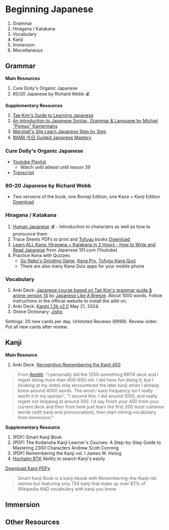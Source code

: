 # Beginning Japanese

1. Grammar
2. Hiragana / Katakana
3. Vocabulary
4. Kanji
5. Immersion
6. Miscellaneous

## Grammar 

**Main Resources**
1. Cure Dolly's Organic Japanese
2. 80/20 Japanese by Richard Webb 💰

**Supplementary Resources**

1. [Tae Kim's Guide to Learning Japanese](https://guidetojapanese.org/learn/complete/)
2. [An introduction to Japanese Syntax, Grammar & Language by Michiel "Pomax" Kamermans](https://pomax.github.io/nrGrammar/)
3. [Marshall's Site Learn Japanese Step by Step](https://marshallyin.com/course/)
4. [IMABI 今日 Guided Japanese Mastery](https://imabi.org/)

### Cure Dolly's Organic Japanese 
- [Youtube Playlist](https://www.youtube.com/playlist?list=PLg9uYxuZf8x_A-vcqqyOFZu06WlhnypWj)
  - Watch until atleast until lesson 39
- [Transcript](https://kellenok.github.io/cure-script/)

### 80-20 Japanese by Richard Webb
- Two versions of the book, one Romaji Edition, one Kana + Kanji Edition [Download](https://drive.google.com/drive/folders/1m8CtsyDirLsjoHAhEdBjwrgs9bVgF1ys?usp=drive_link) 

### Hiragana / Katakana 
1. [Human Japanese](https://www.humanjapanese.com/human-japanese) 💰 - Introduction to characters as well as how to pronounce them 
2. Trace Sheets PDFs to print and [Tofugu](https://www.tofugu.com/) books [Download](https://drive.google.com/drive/folders/1ruMhNkd7wQY-vlzNGLI6DY_aYcyGuovm?usp=drive_link)
3. [Learn ALL Kana: Hiragana + Katakana in 2 Hours - How to Write and Read Japanese](https://www.youtube.com/watch?v=_wZHqOghvSs) from Japanese 101.com (Youtube)
4. Practice Kana with Quizzes
   - [Go Neko's Grinding Game](https://gohoneko.neocities.org/learn/kana), [Kana Pro](https://kana.pro/), [Tofugu Kana Quiz](https://kana-quiz.tofugu.com/)
   - There are also many Kana Quiz apps for your mobile phone

### Vocabulary 

1. Anki Deck: [Japanese course based on Tae Kim's grammar guide & anime version 14](https://ankiweb.net/shared/info/911122782) by [Japanese Like A Breeze](https://www.japanese-like-a-breeze.com/guide-for-beginners/). About 1000 words. Follow instructions in the official website to install the add-on.
2. Anki Deck: [Kaishi 1.5k v2.0](https://github.com/donkuri/Kaishi/releases) May 21, 2024.
3. Online Dictionary: [Jisho](https://jisho.org/)

Settings: 20 new cards per day. Unlimited Reviews (9999). Review order: Put all new cards after review. 

## Kanji 

**Main Resource**
1. Anki Deck: [Recognition Remembering the Kanji 450](https://drive.google.com/drive/folders/1XMS1ZgLjqLESuQkls00VYPepVT4Kfkya?usp=drive_link)

> From [Reddit](https://www.reddit.com/r/LearnJapanese/comments/10k9zcn/switch_from_rrtk_450_deck_to_rtk_and_rrtk_2k_deck/): "I personally did the 1250-something RRTK deck and I regret doing more than 400-600-ish. I did have fun doing it, but I (looking at my stats) only encountered the later kanji when I already knew around 4000 words. The word / kanji frequency isn't really worth it in my opinion", "I second this. I did around 1000, and really regret not stopping at around 300. I'd say finish your 450 from your current deck and then from here just learn the first 200 most common words (with kanji and pronunciation), then start mining vocabulary from immersion."

**Supplementary Resource**
1. (PDF) Smart Kanji Book
2. (PDF) The Kodansha Kanji Learner's Courses: A Step-by-Step Guide to Mastering 2300 Characters Andrew Scott Conning
3. (PDF) Remembering the Kanji vol. I James W. Heisig
4. [Hochahn RTK](https://hochanh.github.io/rtk/) Ability to search Kanji's easily

[Download Kanji PDFs](https://drive.google.com/file/d/1WcaG0RFcMljx6NVGXW4BYwwH2xA5g18X/view?usp=drive_link)

> Smart Kanji Book is a kanji ebook with Remembering-the-Kanji-ish stories but featuring only 734 kanji that make up over 87% of Wikipedia AND vocabulary with kanji you know.

## Immersion


## Other Resources
